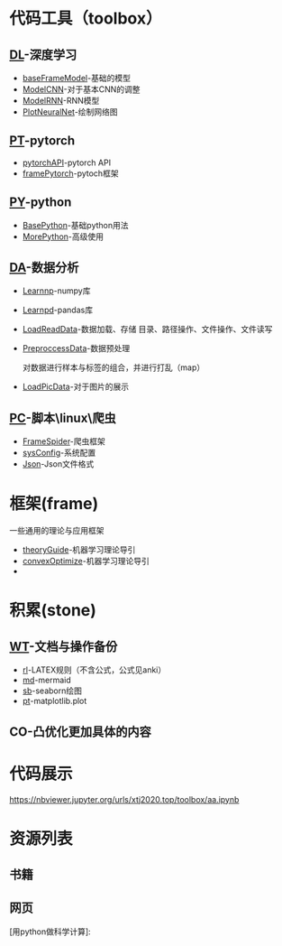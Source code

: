 # 代码工具（toolbox）

## [DL](./toolbox/DL)-深度学习

- [baseFrameModel](./toolbox/DL/baseFrameModel.html)-基础的模型
- [ModelCNN](./toolbox/DL/ModelCNN.html)-对于基本CNN的调整
- [ModelRNN](./toolbox/DL/ModelRNN.html)-RNN模型
- [PlotNeuralNet](./toolbox/DL/PlotNeuralNet.html)-绘制网络图

## [PT](./toolbox/PT)-pytorch

- [pytorchAPI](./toolbox/PT/pytorchAPI.html)-pytorch API
- [framePytorch](./toolbox/PT/framePytorch.html)-pytoch框架

## [PY](./toolbox/PY)-python

- [BasePython](./toolbox/PY/BasePython.html)-基础python用法
- [MorePython](./toolbox/PY/MorePython.html)-高级使用

  

## [DA](./toolbox/DA)-数据分析

- [Learnnp](./toolbox/DA/Learnnp.html)-numpy库

- [Learnpd](./toolbox/DA/Learnpd.html)-pandas库

- [LoadReadData](./toolbox/DA/LoadReadData.html)-数据加载、存储
  目录、路径操作、文件操作、文件读写
  
- [PreproccessData](./toolbox/DA/PreproccessData.html)-数据预处理

  对数据进行样本与标签的组合，并进行打乱（map）

- [LoadPicData](./toolbox/DA/LoadPicData.html)-对于图片的展示

## [PC](./toolbox/PC)-脚本\linux\爬虫

- [FrameSpider](./toolbox/PC/FrameSpider.html)-爬虫框架
- [sysConfig](./toolbox/PC/sysConfig.html)-系统配置
- [Json](./toolbox/PC/Json.html)-Json文件格式



# 框架(frame)

一些通用的理论与应用框架

- [theoryGuide](./frame/theoryGuide.html)-机器学习理论导引
- [convexOptimize](./frame/convexOptimize.html)-机器学习理论导引
- 



# 积累(stone)

## [WT](./stone/WT)-文档与操作备份

- [rl](./stone/WT/rl.html)-LATEX规则（不含公式，公式见anki）
- [md](./stone/WT/md.html)-mermaid
- [sb](./stone/WT/sb.html)-seaborn绘图
- [pt](./stone/WT/pt.html)-matplotlib.plot

## CO-凸优化更加具体的内容



# 代码展示

https://nbviewer.jupyter.org/urls/xtj2020.top/toolbox/aa.ipynb

# 资源列表

## 书籍

[1]:../../../Document/Coding/python&数据分析/用Python做科学计算-中文版.pdf

## 网页

[2]: https://zh.wikipedia.org/wiki/Help:%E6%95%B0%E5%AD%A6%E5%85%AC%E5%BC%8
[用python做科学计算]:
